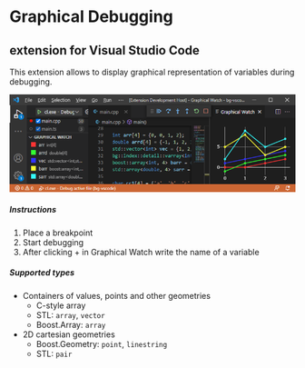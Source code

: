 # Graphical Debugging
## extension for Visual Studio Code

This extension allows to display graphical representation of variables during debugging.

![Graphical Debugging](resources/extension.png)

##### Instructions

1. Place a breakpoint
2. Start debugging
3. After clicking + in Graphical Watch write the name of a variable

##### Supported types

* Containers of values, points and other geometries
  * C-style array
  * STL: `array`, `vector`
  * Boost.Array: `array`
* 2D cartesian geometries
  * Boost.Geometry: `point`, `linestring`
  * STL: `pair`
